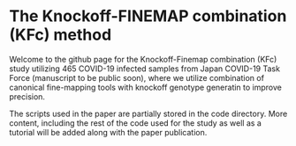 # The Knockoff-FINEMAP combination (KFc) method
Welcome to the github page for the Knockoff-Finemap combination (KFc) study utilizing 465 COVID-19 infected samples from Japan COVID-19 Task Force (manuscript to be public soon), where we utilize combination of canonical fine-mapping tools with knockoff genotype generatin to improve precision.

The scripts used in the paper are partially stored in the code directory. More content, including the rest of the code used for the study as well as a tutorial will be added along with the paper publication.
